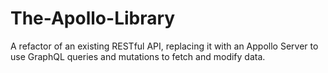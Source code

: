 # The-Apollo-Library
A refactor of an existing RESTful API, replacing it with an Appollo Server to use GraphQL queries and mutations to fetch and modify data. 
